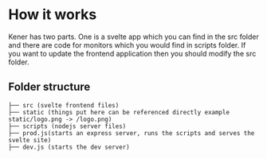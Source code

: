 # How it works

Kener has two parts. One is a svelte app which you can find in the src folder and there are code for monitors which you would find in scripts folder. If you want to update the frontend application then you should modify the src folder.


## Folder structure

```shell
├── src (svelte frontend files)
├── static (things put here can be referenced directly example static/logo.png -> /logo.png)
├── scripts (nodejs server files)
├── prod.js(starts an express server, runs the scripts and serves the svelte site)
├── dev.js (starts the dev server)
```